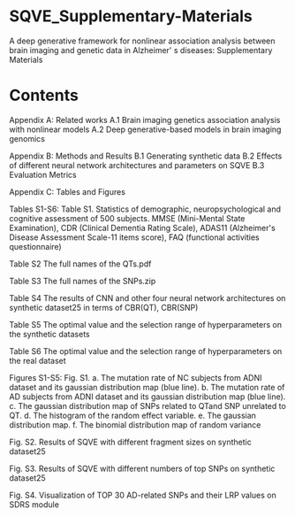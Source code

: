 # SQVE_Supplementary-Materials
A deep generative framework for nonlinear association analysis between brain imaging and genetic data in Alzheimer' s diseases: Supplementary Materials

# Contents
Appendix A: Related works
A.1 Brain imaging genetics association analysis with nonlinear models
A.2 Deep generative-based models in brain imaging genomics

Appendix B: Methods and Results
B.1 Generating synthetic data
B.2 Effects of different neural network architectures and parameters on SQVE
B.3 Evaluation Metrics

Appendix C: Tables and Figures

Tables S1-S6:
Table S1. Statistics of demographic, neuropsychological and cognitive assessment of 500 subjects. MMSE (Mini-Mental State Examination), CDR (Clinical Dementia Rating Scale), ADAS11 (Alzheimer's Disease Assessment Scale-11 items score), FAQ (functional activities questionnaire)

Table S2 The full names of the QTs.pdf

Table S3 The full names of the SNPs.zip

Table S4 The results of CNN and other four neural network architectures on synthetic dataset25 in terms of CBR(QT), CBR(SNP)

Table S5 The optimal value and the selection range of hyperparameters on the synthetic datasets

Table S6 The optimal value and the selection range of hyperparameters on the real dataset

Figures S1-S5:
Fig. S1. a. The mutation rate  of NC subjects from ADNI dataset and its gaussian distribution map (blue line). b. The mutation rate  of AD subjects from ADNI dataset and its gaussian distribution map (blue line). c. The gaussian distribution map of SNPs related to QTand SNP unrelated to QT. d. The histogram of the random effect variable. e. The gaussian distribution map. f. The binomial distribution map of random variance

Fig. S2. Results of SQVE with different fragment sizes on synthetic dataset25

Fig. S3. Results of SQVE with different numbers of top SNPs on synthetic dataset25

Fig. S4. Visualization of TOP 30 AD-related SNPs and their LRP values on SDRS module
